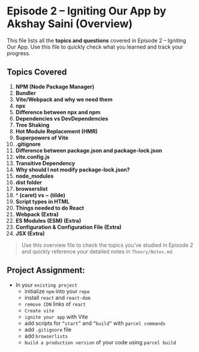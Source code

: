# Episode 2 – Igniting Our App by Akshay Saini (Overview) 

This file lists all the **topics and questions** covered in Episode 2 – Igniting Our App. Use this file to quickly check what you learned and track your progress.

## Topics Covered

1. **NPM (Node Package Manager)**
2. **Bundler**
3. **Vite/Webpack and why we need them**
4. **npx**
5. **Difference between npx and npm**
6. **Dependencies vs DevDependencies**
7. **Tree Shaking**
8. **Hot Module Replacement (HMR)**
9. **Superpowers of Vite**
10. **.gitignore**
11. **Difference between package.json and package-lock.json**
12. **vite.config.js**
13. **Transitive Dependency**
14. **Why should I not modify package-lock.json?**
15. **node_modules**
16. **dist folder**
17. **browserslist**
18. **^ (caret) vs ~ (tilde)**
19. **Script types in HTML**
20. **Things needed to do React**
21. **Webpack (Extra)**
22. **ES Modules (ESM) (Extra)**
23. **Configuration & Configuration File (Extra)**
24. **JSX (Extra)**

> Use this overview file to check the topics you’ve studied in Episode 2 and quickly reference your detailed notes in `Theory/Notes.md`.

## Project Assignment:
- In your `existing project`
    - initialize `npm` into your `repo`
    - install `react` and `react-dom`
    - `remove CDN` links of `react`
    - `Create vite`
    - `ignite your app` with Vite
    - add scripts for `“start”` and `“build”` with `parcel commands`
    - add `.gitignore` file
    - add `browserlists`
    - `build a production version` of your code using `parcel build`

